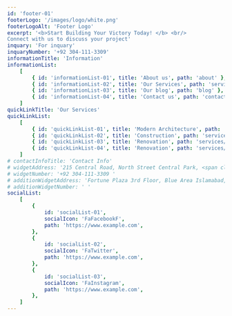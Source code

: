```yaml
---
id: 'footer-01'
footerLogo: '/images/logo/white.png'
footerLogoAlt: 'Footer Logo'
excerpt: '<b>Start Building Your Victory Today! </b> <br/> 
Connect with us to discuss your project'
inquary: 'For inquary'
inquaryNumber: '+92 304-111-3309'
informationTitle: 'Information'
informationList:
    [
        { id: 'informationList-01', title: 'About us', path: 'about' },
        { id: 'informationList-02', title: 'Our Services', path: 'services' },       
        { id: 'informationList-03', title: 'Our blog', path: 'blog' },
        { id: 'informationList-04', title: 'Contact us', path: 'contact' },
    ]
quickLinkTitle: 'Our Services'
quickLinkList:
    [
        { id: 'quickLinkList-01', title: 'Modern Architecture', path: 'services/architecture' },
        { id: 'quickLinkList-02', title: 'Construction', path: 'services/construction' },    
        { id: 'quickLinkList-03', title: 'Renovation', path: 'services/renovation' },
        { id: 'quickLinkList-04', title: 'Renovation', path: 'services/renovation' },
    ]
# contactInfoTitle: 'Contact Info'
# widgetAddress: '215 Central Road, North Street Central Park, <span class="text-primary">New York, USA</span>'
# widgetNumber: '+92 304-111-3309 '
# additionWidgetAddress: 'Fortune Plaza 3rd Floor, Blue Area Islamabad, <span class="text-primary">Islamabad</span>'
# additionWidgetNumber: ' '
socialList:
    [
        {
            id: 'socialList-01',
            socialIcon: 'FaFacebookF',
            path: 'https://www.example.com',
        },
        {
            id: 'socialList-02',
            socialIcon: 'FaTwitter',
            path: 'https://www.example.com',
        },
        {
            id: 'socialList-03',
            socialIcon: 'FaInstagram',
            path: 'https://www.example.com',
        },
    ]
---
```

